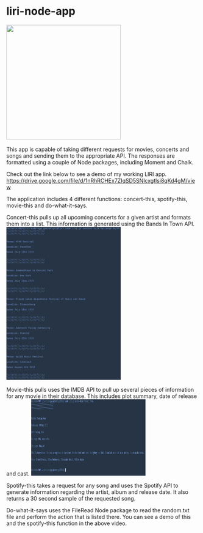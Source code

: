 # liri-node-app
<img src="/images/LiriIcon" width= 300px; height= 300px;>


This app is capable of taking different requests for movies, concerts and songs and sending them to the appropriate API. The responses are formatted using a couple of Node packages, including 
Moment and Chalk. 

Check out the link below to see a demo of my working LIRI app. 
https://drive.google.com/file/d/1nRhRCHEx7ZIqSD5SNlcxgtlsi8qKd4gM/view

The application includes 4 different functions: concert-this, spotify-this, movie-this and do-what-it-says.

Concert-this pulls up all upcoming concerts for a given artist and formats them into a list. This information is generated using the Bands In Town API.
<img src="/images/LiriConcert.png" width=300px; height=400px;>

Movie-this pulls uses the IMDB API to pull up several pieces of information for any movie in their database. This includes plot summary, date of release and cast.
<img src="/images/LiriMovie.png" width=300px; height=200px;>

Spotify-this takes a request for any song and uses the Spotify API to generate information regarding the artist, album and release date. It also returns a 30 second sample of the requested song. 

Do-what-it-says uses the FileRead Node package to read the random.txt file and perform the action that is listed there. You can see a demo of this and the spotify-this function in the above video.
